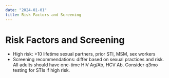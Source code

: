 ```yaml
---
date: "2024-01-01"
title: Risk Factors and Screening
---
```


# Risk Factors and Screening

* High risk: >10 lifetime sexual partners, prior STI, MSM, sex workers
* Screening recommendations: differ based on sexual practices and risk. All adults should have one-time HIV Ag/Ab, HCV Ab. Consider q3mo testing for STIs if high risk.
